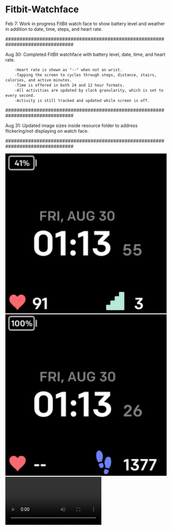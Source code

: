 # Fitbit-Watchface
Feb 7: Work in progress FitBit watch face to show battery level and weather in addition to date, time, steps, and heart rate.

################################################################################

Aug 30: Completed FitBit watchface with battery level, date, time, and heart rate.

        -Heart rate is shown as "--" when not on wrist.
        -Tapping the screen to cycles through steps, distance, stairs, calories, and active minutes.
        -Time is offered in both 24 and 12 hour formats.
        -All activities are updated by clock granularity, which is set to every second.
        -Activity is still tracked and updated while screen is off.

################################################################################

Aug 31: Updated image sizes inside resource folder to address flickering/not displaying on watch face.

################################################################################

![](images/Example.png)
![](images/WatchOffWrist.png)
![](images/FeaturesPreview.mov)
